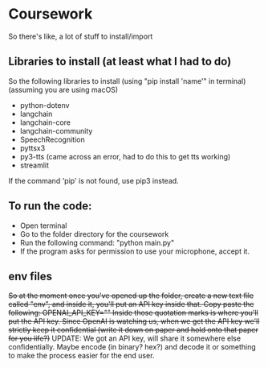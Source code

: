 # Coursework
So there's like, a lot of stuff to install/import

## Libraries to install (at least what I had to do)
So the following libraries to install (using "pip install 'name'" in terminal) (assuming you are using macOS)
- python-dotenv
- langchain
- langchain-core
- langchain-community
- SpeechRecognition
- pyttsx3
- py3-tts (came across an error, had to do this to get tts working)
- streamlit

If the command 'pip' is not found, use pip3 instead.


## To run the code:
- Open terminal
- Go to the folder directory for the coursework
- Run the following command: "python main.py"
- If the program asks for permission to use your microphone, accept it.

## env files
~~So at the moment once you've opened up the folder, create a new text file called "env", and inside it, you'll put an API key inside that.
Copy paste the following: OPENAI_API_KEY=""
Inside those quotation marks is where you'll put the API key. Since OpenAI is watching us, when we get the API key we'll strictly keep it confidential (write it down on paper and hold onto that paper for you life?)~~
UPDATE: We got an API key, will share it somewhere else confidentially. Maybe encode (in binary? hex?) and decode it or something to make the process easier for the end user.
